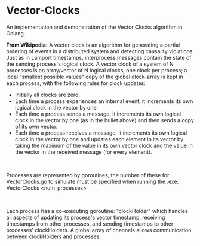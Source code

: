 # Vector-Clocks

An implementation and demonstration of the Vector Clocks algorithm in Golang.

<b>From Wikipedia:</b> A vector clock is an algorithm for generating a partial ordering of events in a distributed system and detecting causality violations. Just as in Lamport timestamps, interprocess messages contain the state of the sending process's logical clock. A vector clock of a system of N processes is an array/vector of N logical clocks, one clock per process; a local "smallest possible values" copy of the global clock-array is kept in each process, with the following rules for clock updates:

<ul>
  <li>Initially all clocks are zero.</li>
<li>Each time a process experiences an internal event, it increments its own logical clock in the vector by one.</li>
<li>Each time a process sends a message, it increments its own logical clock in the vector by one (as in the bullet above) and then sends a copy of its own vector.</li>
<li>Each time a process receives a message, it increments its own logical clock in the vector by one and updates each element in its vector by taking the maximum of the value in its own vector clock and the value in the vector in the received message (for every element).</li>
</ul>

<br>

Processes are represented by goroutines, the number of these for VectorClocks.go to simulate must be specified when running the .exe: VectorClocks <num_processes>

<br>

Each process has a co-executing goroutine: "clockHolder" which handles all aspects of updating its process's vector timestamp, receiving timestamps from other processes, and sending timestamps to other processes' clockHolders. A global array of channels allows communication between clockHolders and processes.
